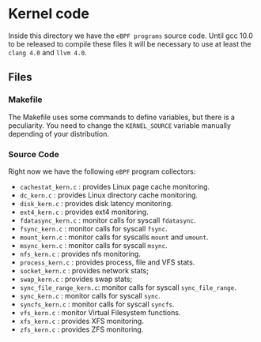 # Kernel code

Inside this directory we have the `eBPF programs` source code. Until gcc 10.0 to be released to compile
these files it will be necessary to use at least the `clang 4.0` and `llvm 4.0`.

## Files

### Makefile

The Makefile uses some commands to define variables, but there is a peculiarity. You need to change
the `KERNEL_SOURCE` variable manually depending of your distribution.

### Source Code

Right now we have the following `eBPF` program collectors:

-  `cachestat_kern.c`      : provides Linux page cache monitoring.
-  `dc_kern.c`             : provides Linux directory cache monitoring.
-  `disk_kern.c`           : provides disk latency monitoring.
-  `ext4_kern.c`           : provides ext4 monitoring.
-  `fdatasync_kern.c`      : monitor calls for syscall `fdatasync`.
-  `fsync_kern.c`          : monitor calls for syscall `fsync`.
-  `mount_kern.c`          : monitor calls for syscalls `mount` and `umount`.
-  `msync_kern.c`          : monitor calls for syscall `msync`.
-  `nfs_kern.c`            : provides nfs monitoring.
-  `process_kern.c`        : provides process, file and VFS stats.
-  `socket_kern.c`         : provides network stats;
-  `swap_kern.c`           : provides swap stats;
-  `sync_file_range_kern.c`: monitor calls for syscall `sync_file_range`.
-  `sync_kern.c`           : monitor calls for syscall `sync`.
-  `syncfs_kern.c`         : monitor calls for syscall `syncfs`.
-  `vfs_kern.c`            : monitor Virtual Filesystem functions.
-  `xfs_kern.c`            : provides XFS monitoring.
-  `zfs_kern.c`            : provides ZFS monitoring.

